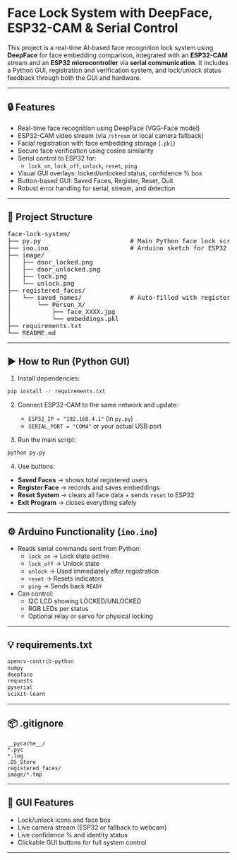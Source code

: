 # Face Lock System with DeepFace, ESP32-CAM & Serial Control

This project is a real-time AI-based face recognition lock system using **DeepFace** for face embedding comparison, integrated with an **ESP32-CAM** stream and an **ESP32 microcontroller** via **serial communication**. It includes a Python GUI, registration and verification system, and lock/unlock status feedback through both the GUI and hardware.

---

## 🔒 Features

- Real-time face recognition using DeepFace (VGG-Face model)
- ESP32-CAM video stream (via `/stream` or local camera fallback)
- Facial registration with face embedding storage (`.pkl`)
- Secure face verification using cosine similarity
- Serial control to ESP32 for:
  - `lock_on`, `lock_off`, `unlock`, `reset`, `ping`
- Visual GUI overlays: locked/unlocked status, confidence % box
- Button-based GUI: Saved Faces, Register, Reset, Quit
- Robust error handling for serial, stream, and detection

---

## 📁 Project Structure

<pre>
face-lock-system/
├── py.py                        # Main Python face lock script
├── ino.ino                      # Arduino sketch for ESP32 lock control
├── image/
│   ├── door_locked.png
│   ├── door_unlocked.png
│   ├── lock.png
│   └── unlock.png
├── registered_faces/
│   └── saved_names/             # Auto-filled with registered face folders
│       └── Person_X/
│           ├── face_XXXX.jpg
│           └── embeddings.pkl
├── requirements.txt
└── README.md
</pre>

---

## ▶️ How to Run (Python GUI)

1. Install dependencies:
```bash
pip install -r requirements.txt
```

2. Connect ESP32-CAM to the same network and update:
   - `ESP32_IP = "192.168.4.1"` (in `py.py`)
   - `SERIAL_PORT = "COM4"` or your actual USB port

3. Run the main script:
```bash
python py.py
```

4. Use buttons:
- **Saved Faces** → shows total registered users
- **Register Face** → records and saves embeddings
- **Reset System** → clears all face data + sends `reset` to ESP32
- **Exit Program** → closes everything safely

---

## ⚙️ Arduino Functionality (`ino.ino`)

- Reads serial commands sent from Python:
  - `lock_on` → Lock state active
  - `lock_off` → Unlock state
  - `unlock` → Used immediately after registration
  - `reset` → Resets indicators
  - `ping` → Sends back `READY`
- Can control:
  - I2C LCD showing LOCKED/UNLOCKED
  - RGB LEDs per status
  - Optional relay or servo for physical locking

---

## 💡 requirements.txt

```txt
opencv-contrib-python
numpy
deepface
requests
pyserial
scikit-learn
```

---

## 📦 .gitignore

```gitignore
__pycache__/
*.pyc
*.log
.DS_Store
registered_faces/
image/*.tmp
```

---

## 📸 GUI Features

- Lock/unlock icons and face box
- Live camera stream (ESP32 or fallback to webcam)
- Live confidence % and identity status
- Clickable GUI buttons for full system control

---

